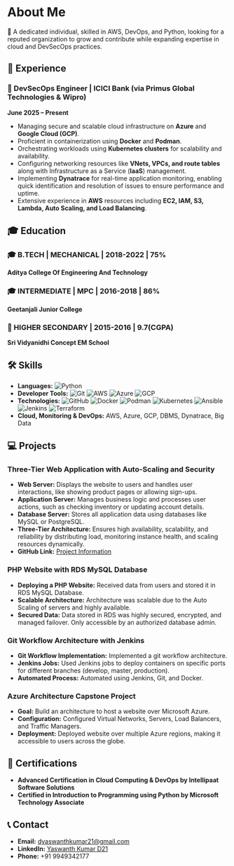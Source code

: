# About Me 
👋 A dedicated individual, skilled in AWS, DevOps, and Python, looking for a reputed organization to grow and contribute while expanding expertise in cloud and DevSecOps practices. 

## 💼 Experience

### 🚀 DevSecOps Engineer | ICICI Bank (via Primus Global Technologies & Wipro)  
**June 2025 – Present**

- Managing secure and scalable cloud infrastructure on **Azure** and **Google Cloud (GCP)**.  
- Proficient in containerization using **Docker** and **Podman**.  
- Orchestrating workloads using **Kubernetes clusters** for scalability and availability.  
- Configuring networking resources like **VNets, VPCs, and route tables** along with Infrastructure as a Service (**IaaS**) management.  
- Implementing **Dynatrace** for real-time application monitoring, enabling quick identification and resolution of issues to ensure performance and uptime.  
- Extensive experience in **AWS** resources including **EC2, IAM, S3, Lambda, Auto Scaling, and Load Balancing**.  

## 🎓 Education

### 🎓 B.TECH | MECHANICAL | 2018-2022 | 75%
**Aditya College Of Engineering And Technology**

### 🎓 INTERMEDIATE | MPC | 2016-2018 | 86%
**Geetanjali Junior College**

### 🏫 HIGHER SECONDARY | 2015-2016 | 9.7(CGPA)
**Sri Vidyanidhi Concept EM School**

## 🛠️ Skills

- **Languages:** ![Python](https://img.shields.io/badge/-Python-3776AB?style=flat-square&logo=python&logoColor=white)
- **Developer Tools:** ![Git](https://img.shields.io/badge/-Git-F05032?style=flat-square&logo=git&logoColor=white) ![AWS](https://img.shields.io/badge/-AWS-232F3E?style=flat-square&logo=amazon-aws) ![Azure](https://img.shields.io/badge/-Azure-0078D4?style=flat-square&logo=microsoft-azure) ![GCP](https://img.shields.io/badge/-GCP-4285F4?style=flat-square&logo=google-cloud)
- **Technologies:** ![GitHub](https://img.shields.io/badge/-GitHub-181717?style=flat-square&logo=github) ![Docker](https://img.shields.io/badge/-Docker-2496ED?style=flat-square&logo=docker&logoColor=white) ![Podman](https://img.shields.io/badge/-Podman-892CA0?style=flat-square&logo=podman&logoColor=white) ![Kubernetes](https://img.shields.io/badge/-Kubernetes-326CE5?style=flat-square&logo=kubernetes&logoColor=white) ![Ansible](https://img.shields.io/badge/-Ansible-EE0000?style=flat-square&logo=ansible&logoColor=white) ![Jenkins](https://img.shields.io/badge/-Jenkins-D24939?style=flat-square&logo=jenkins&logoColor=white) ![Terraform](https://img.shields.io/badge/-Terraform-623CE4?style=flat-square&logo=terraform&logoColor=white)
- **Cloud, Monitoring & DevOps:** AWS, Azure, GCP, DBMS, Dynatrace, Big Data

## 💻 Projects

### Three-Tier Web Application with Auto-Scaling and Security

- **Web Server:** Displays the website to users and handles user interactions, like showing product pages or allowing sign-ups.  
- **Application Server:** Manages business logic and processes user actions, such as checking inventory or updating account details.  
- **Database Server:** Stores all application data using databases like MySQL or PostgreSQL.  
- **Three-Tier Architecture:** Ensures high availability, scalability, and reliability by distributing load, monitoring instance health, and scaling resources dynamically.  
- **GitHub Link:** [Project Information](https://github.com/YaswanthKumarDesineedi/aws_3tier_architecture.git)

### PHP Website with RDS MySQL Database

- **Deploying a PHP Website:** Received data from users and stored it in RDS MySQL Database.  
- **Scalable Architecture:** Architecture was scalable due to the Auto Scaling of servers and highly available.  
- **Secured Data:** Data stored in RDS was highly secured, encrypted, and managed failover. Only accessible by an authorized database admin.  

### Git Workflow Architecture with Jenkins

- **Git Workflow Implementation:** Implemented a git workflow architecture.  
- **Jenkins Jobs:** Used Jenkins jobs to deploy containers on specific ports for different branches (develop, master, production).  
- **Automated Process:** Automated using Jenkins, Git, and Docker.  

### Azure Architecture Capstone Project

- **Goal:** Build an architecture to host a website over Microsoft Azure.  
- **Configuration:** Configured Virtual Networks, Servers, Load Balancers, and Traffic Managers.  
- **Deployment:** Deployed website over multiple Azure regions, making it accessible to users across the globe.  

## 📜 Certifications

- **Advanced Certification in Cloud Computing & DevOps by Intellipaat Software Solutions**  
- **Certified in Introduction to Programming using Python by Microsoft Technology Associate**  

## 📞 Contact

- **Email:** [dyaswanthkumar21@gmail.com](mailto:dyaswanthkumar21@gmail.com)  
- **LinkedIn:** [Yaswanth Kumar D21](https://linkedin.com/in/yaswanthkumard21)  
- **Phone:** +91 9949342177
